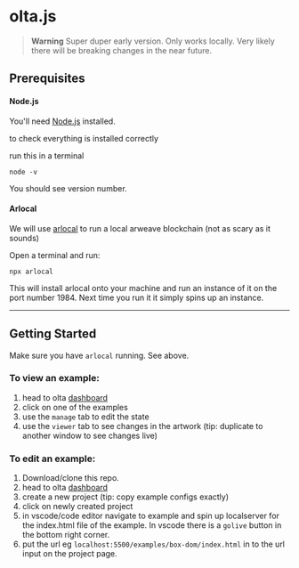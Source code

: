 # olta.js

> **Warning** Super duper early version. Only works locally. Very likely there will be breaking changes in the near future.

## Prerequisites

#### Node.js

You'll need [Node.js](https://nodejs.org/en/download) installed.

to check everything is installed correctly

run this in a terminal
```
node -v
```

You should see version number.

#### Arlocal

We will use [arlocal](https://github.com/textury/arlocal) to run a local arweave blockchain (not as scary as it sounds)

Open a terminal and run:
```
npx arlocal
```

This will install arlocal onto your machine and run an instance of it on the port number 1984. Next time you run it it simply spins up an instance.

---

## Getting Started

Make sure you have `arlocal` running. See above.

### To view an example:
1. head to olta [dashboard](https://olta-v2-alpha.vercel.app/)
2. click on one of the examples
3. use the `manage` tab to edit the state
4. use the `viewer` tab to see changes in the artwork (tip: duplicate to another window to see changes live)

### To edit an example:
1. Download/clone this repo.
2. head to olta [dashboard](https://olta-v2-alpha.vercel.app/)
3. create a new project (tip: copy example configs exactly)
4. click on newly created project
5. in vscode/code editor navigate to example and spin up localserver for the index.html file of the example. In vscode there is a `golive` button in the bottom right corner.
6. put the url eg `localhost:5500/examples/box-dom/index.html` in to the url input on the project page.